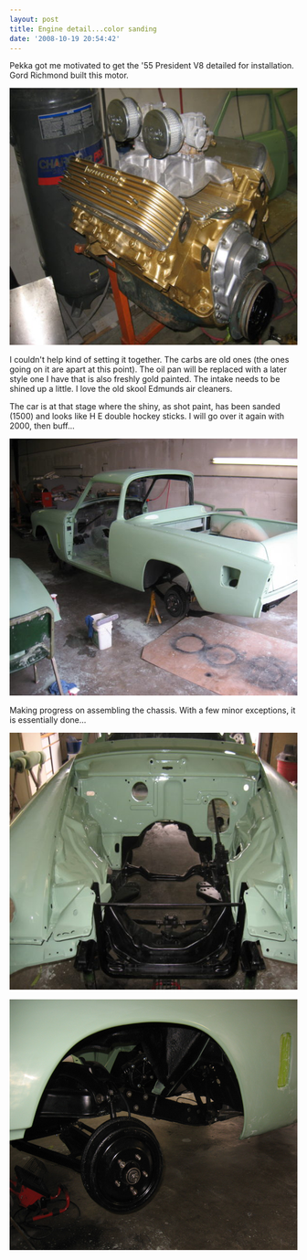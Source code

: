 ```yaml
---
layout: post
title: Engine detail...color sanding
date: '2008-10-19 20:54:42'
---
```

Pekka got me motivated to get the '55 President V8 detailed for installation. Gord Richmond built this motor.

<a href="/uploads/2008/10/colorsand-018.jpg"><img class="alignnone size-medium wp-image-411" src="/uploads/2008/10/colorsand-018-600x450.jpg" alt="" width="600" height="450" /></a>

I couldn't help kind of setting it together. The carbs are old ones (the ones going on it are apart at this point). The oil pan will be replaced with a later style one I have that is also freshly gold painted. The intake needs to be shined up a little. I love the old skool Edmunds air cleaners.

The car is at that stage where the shiny, as shot paint, has been sanded (1500) and looks like H E double hockey sticks. I will go over it again with 2000, then buff...

<a href="/uploads/2008/10/colorsand-004.jpg"><img class="alignnone size-medium wp-image-412" src="/uploads/2008/10/colorsand-004-600x450.jpg" alt="" width="600" height="450" /></a>

Making progress on assembling the chassis. With a few minor exceptions, it is essentially done...

<a href="/uploads/2008/10/colorsand-008.jpg"><img class="alignnone size-medium wp-image-413" src="/uploads/2008/10/colorsand-008-600x450.jpg" alt="" width="600" height="450" /></a>

<a href="/uploads/2009/01/colorsand-009.jpg"><img class="alignnone size-full wp-image-195" title="colorsand-009" src="/uploads/2009/01/colorsand-009.jpg" alt="" width="585" height="439" /></a>
